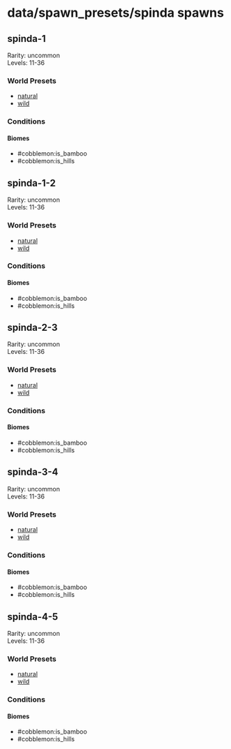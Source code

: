 # data/spawn_presets/spinda spawns  
  
## spinda-1  
Rarity: uncommon  
Levels: 11-36  
  
### World Presets  
* [natural](/data/world_presets/natural.md)  
* [wild](/data/world_presets/wild.md)  
  
### Conditions  
  
#### Biomes  
  * #cobblemon:is_bamboo
  * #cobblemon:is_hills
  
  
## spinda-1-2  
Rarity: uncommon  
Levels: 11-36  
  
### World Presets  
* [natural](/data/world_presets/natural.md)  
* [wild](/data/world_presets/wild.md)  
  
### Conditions  
  
#### Biomes  
  * #cobblemon:is_bamboo
  * #cobblemon:is_hills
  
  
## spinda-2-3  
Rarity: uncommon  
Levels: 11-36  
  
### World Presets  
* [natural](/data/world_presets/natural.md)  
* [wild](/data/world_presets/wild.md)  
  
### Conditions  
  
#### Biomes  
  * #cobblemon:is_bamboo
  * #cobblemon:is_hills
  
  
## spinda-3-4  
Rarity: uncommon  
Levels: 11-36  
  
### World Presets  
* [natural](/data/world_presets/natural.md)  
* [wild](/data/world_presets/wild.md)  
  
### Conditions  
  
#### Biomes  
  * #cobblemon:is_bamboo
  * #cobblemon:is_hills
  
  
## spinda-4-5  
Rarity: uncommon  
Levels: 11-36  
  
### World Presets  
* [natural](/data/world_presets/natural.md)  
* [wild](/data/world_presets/wild.md)  
  
### Conditions  
  
#### Biomes  
  * #cobblemon:is_bamboo
  * #cobblemon:is_hills
  
